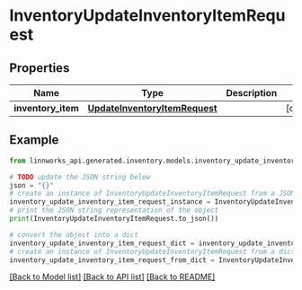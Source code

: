 # InventoryUpdateInventoryItemRequest


## Properties

Name | Type | Description | Notes
------------ | ------------- | ------------- | -------------
**inventory_item** | [**UpdateInventoryItemRequest**](UpdateInventoryItemRequest.md) |  | [optional] 

## Example

```python
from linnworks_api.generated.inventory.models.inventory_update_inventory_item_request import InventoryUpdateInventoryItemRequest

# TODO update the JSON string below
json = "{}"
# create an instance of InventoryUpdateInventoryItemRequest from a JSON string
inventory_update_inventory_item_request_instance = InventoryUpdateInventoryItemRequest.from_json(json)
# print the JSON string representation of the object
print(InventoryUpdateInventoryItemRequest.to_json())

# convert the object into a dict
inventory_update_inventory_item_request_dict = inventory_update_inventory_item_request_instance.to_dict()
# create an instance of InventoryUpdateInventoryItemRequest from a dict
inventory_update_inventory_item_request_from_dict = InventoryUpdateInventoryItemRequest.from_dict(inventory_update_inventory_item_request_dict)
```
[[Back to Model list]](../README.md#documentation-for-models) [[Back to API list]](../README.md#documentation-for-api-endpoints) [[Back to README]](../README.md)


